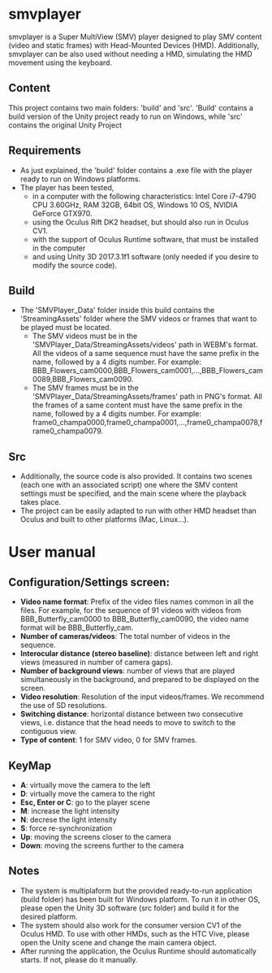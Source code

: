 # smvplayer
smvplayer is a Super MultiView (SMV) player designed to play SMV content (video and static frames) with Head-Mounted Devices (HMD). Additionally, smvplayer can be also used without needing a HMD, simulating the HMD movement using the keyboard.

## Content

This project contains two main folders: 'build' and 'src'. 'Build' contains a build version of the Unity project ready to run on Windows, while 'src' contains the original Unity Project

## Requirements

* As just explained, the 'build' folder contains a .exe file with the player ready to run on Windows platforms. 
* The player has been tested,
  - in a computer with the following characteristics: Intel Core i7-4790 CPU 3.60GHz, RAM 32GB, 64bit OS, Windows 10 OS, NVIDIA GeForce GTX970.
  - using the Oculus Rift DK2 headset, but should also run in Oculus CV1.
  - with the support of Oculus Runtime software, that must be installed in the computer
  - and using Unity 3D 2017.3.1f1 software (only needed if you desire to modify the source code).

## Build

* The 'SMVPlayer_Data' folder inside this build contains the 'StreamingAssets' folder where the SMV videos or frames that want to be played must be located.
  - The SMV videos must be in the 'SMVPlayer_Data/StreamingAssets/videos' path in WEBM's format. All the videos of a same sequence must have the same prefix in the name, followed by a 4 digits number. For example: BBB_Flowers_cam0000,BBB_Flowers_cam0001,...,BBB_Flowers_cam0089,BBB_Flowers_cam0090. 
  - The SMV frames must be in the 'SMVPlayer_Data/StreamingAssets/frames' path in PNG's format. All the frames of a same content must have the same prefix in the name, followed by a 4 digits number. For example: frame0_champa0000,frame0_champa0001,...,frame0_champa0078,frame0_champa0079.

## Src

* Additionally, the source code is also provided. It contains two scenes (each one with an associated script) one where the SMV content settings must be specified, and the main scene where the playback takes place.
* The project can be easily adapted to run with other HMD headset than Oculus and built to other platforms (Mac, Linux...).

# User manual

## Configuration/Settings screen:
* **Video name format**: Prefix of the video files names common in all the files. For example, for the sequence of 91 videos with videos from BBB_Butterfly_cam0000 to BBB_Butterfly_cam0090, the video name format will be BBB_Butterfly_cam.
* **Number of cameras/videos**: The total number of videos in the sequence.
* **Interocular distance (stereo baseline)**: distance between left and right views (measured in number of camera gaps).
* **Number of background views**: number of views that are played simultaneously in the background, and prepared to be displayed on the screen. 
* **Video resolution**: Resolution of the input videos/frames. We recommend the use of SD resolutions.
* **Switching distance**: horizontal distance between two consecutive views, i.e. distance that the head needs to move to switch to the contiguous view.
* **Type of content**: 1 for SMV video, 0 for SMV frames.

## KeyMap
* **A**: virtually move the camera to the left
* **D**: virtually move the camera to the right
* **Esc, Enter or C**: go to the player scene
* **M**: increase the light intensity
* **N**: decrese the light intensity
* **S**: force re-synchronization
* **Up**: moving the screens closer to the camera
* **Down**: moving the screens further to the camera


## Notes

* The system is multiplaform but the provided ready-to-run application (build folder) has been built for Windows platform. To run it in other OS, please open the Unity 3D software (src folder) and build it for the desired platform.
* The system should also work for the consumer version CV1 of the Oculus HMD. To use with other HMDs, such as the HTC Vive, please open the Unity scene and change the main camera object.
* After running the application, the Oculus Runtime should automatically starts. If not, please do it manually.
